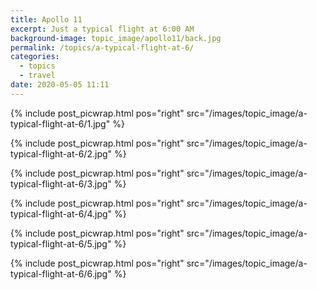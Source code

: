 ```yaml
---
title: Apollo 11
excerpt: Just a typical flight at 6:00 AM
background-image: topic_image/apollo11/back.jpg
permalink: /topics/a-typical-flight-at-6/
categories:
  - topics
  - travel
date: 2020-05-05 11:11
---
```


{% include post_picwrap.html pos="right" src="/images/topic_image/a-typical-flight-at-6/1.jpg" %}

{% include post_picwrap.html pos="right" src="/images/topic_image/a-typical-flight-at-6/2.jpg" %}

{% include post_picwrap.html pos="right" src="/images/topic_image/a-typical-flight-at-6/3.jpg" %}

{% include post_picwrap.html pos="right" src="/images/topic_image/a-typical-flight-at-6/4.jpg" %}

{% include post_picwrap.html pos="right" src="/images/topic_image/a-typical-flight-at-6/5.jpg" %}

{% include post_picwrap.html pos="right" src="/images/topic_image/a-typical-flight-at-6/6.jpg" %}

